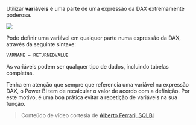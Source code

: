 Utilizar **variáveis** é uma parte de uma expressão da DAX extremamente poderosa.

![](media/7-4-dax-expressions/dax-variables_1.png)

Pode definir uma variável em qualquer parte numa expressão da DAX, através da seguinte sintaxe:

    VARNAME = RETURNEDVALUE

As variáveis podem ser qualquer tipo de dados, incluindo tabelas completas.

Tenha em atenção que sempre que referencia uma variável na expressão DAX, o Power BI tem de recalcular o valor de acordo com a definição. Por este motivo, é uma boa prática evitar a repetição de variáveis na sua função.

> Conteúdo de vídeo cortesia de [Alberto Ferrari, SQLBI](http://www.sqlbi.com/learning-dax/?utm_source=powerbi&utm_medium=marketing&utm_campaign=after-summit)
> 
> 

